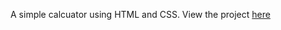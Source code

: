 A simple calcuator using HTML and CSS. View the project [here](https://pradipcodes.github.io/frontend-learning/css/calculator)